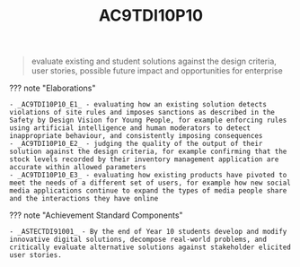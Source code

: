 ﻿---
backlinks:
- title: DIG101A-2024
  url: /memex/sense/Teaching/Implementation/2024/DIG101A/dig101a-2024.html
- title: Learning Areas
  url: /memex/sense/Teaching/Curriculum/v9/v9-learning-areas.html
tags: australian-curriculum
title: AC9TDI10P10
type: note
---
> evaluate existing and student solutions against the design criteria, user stories, possible future impact and opportunities for enterprise

??? note "Elaborations"

	- _AC9TDI10P10_E1_ - evaluating how an existing solution detects violations of site rules and imposes sanctions as described in the Safety by Design Vision for Young People, for example enforcing rules using artificial intelligence and human moderators to detect inappropriate behaviour, and consistently imposing consequences
	- _AC9TDI10P10_E2_ - judging the quality of the output of their solution against the design criteria, for example confirming that the stock levels recorded by their inventory management application are accurate within allowed parameters
	- _AC9TDI10P10_E3_ - evaluating how existing products have pivoted to meet the needs of a different set of users, for example how new social media applications continue to expand the types of media people share and the interactions they have online
??? note "Achievement Standard Components"

	- _ASTECTDI91001_ - By the end of Year 10 students develop and modify innovative digital solutions, decompose real-world problems, and critically evaluate alternative solutions against stakeholder elicited user stories.